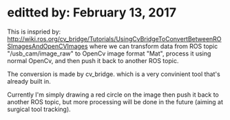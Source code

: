 # editted by: February 13, 2017
This is inspried by:
http://wiki.ros.org/cv_bridge/Tutorials/UsingCvBridgeToConvertBetweenROSImagesAndOpenCVImages
where we can transform data from ROS topic "/usb_cam/image_raw" to OpenCv image format "Mat", process it using normal OpenCv, and then push it back to another ROS topic.

The conversion is made by cv_bridge.
which is a very convinient tool that's already built in.

Currently I'm simply drawing a red circle on the image then push it back to another ROS topic, but more processing will be done in the future (aiming at surgical tool tracking).

